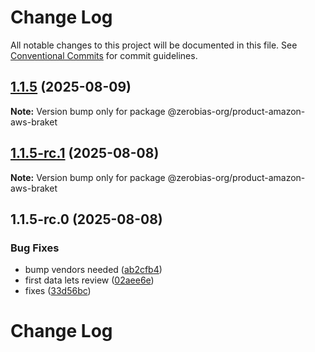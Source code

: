 # Change Log

All notable changes to this project will be documented in this file.
See [Conventional Commits](https://conventionalcommits.org) for commit guidelines.

## [1.1.5](https://github.com/zerobias-org/product/compare/@zerobias-org/product-amazon-aws-braket@1.1.5-rc.1...@zerobias-org/product-amazon-aws-braket@1.1.5) (2025-08-09)

**Note:** Version bump only for package @zerobias-org/product-amazon-aws-braket





## [1.1.5-rc.1](https://github.com/zerobias-org/product/compare/@zerobias-org/product-amazon-aws-braket@1.1.5-rc.0...@zerobias-org/product-amazon-aws-braket@1.1.5-rc.1) (2025-08-08)

**Note:** Version bump only for package @zerobias-org/product-amazon-aws-braket





## 1.1.5-rc.0 (2025-08-08)


### Bug Fixes

* bump vendors needed ([ab2cfb4](https://github.com/zerobias-org/product/commit/ab2cfb4a9cf2e3008e08b068f98011fec096c932))
* first data lets review ([02aee6e](https://github.com/zerobias-org/product/commit/02aee6e8c4f11675de7c63a00f4c8254a67a4dd7))
* fixes ([33d56bc](https://github.com/zerobias-org/product/commit/33d56bcaedf3fa5e3939a33c0fb57eda53539d05))





# Change Log
